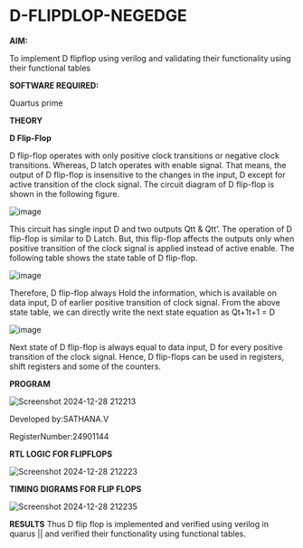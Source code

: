 # D-FLIPDLOP-NEGEDGE

**AIM:**

To implement  D flipflop using verilog and validating their functionality using their functional tables

**SOFTWARE REQUIRED:**

Quartus prime

**THEORY**

**D Flip-Flop**

D flip-flop operates with only positive clock transitions or negative clock transitions. Whereas, D latch operates with enable signal. That means, the output of D flip-flop is insensitive to the changes in the input, D except for active transition of the clock signal. The circuit diagram of D flip-flop is shown in the following figure.

![image](https://github.com/naavaneetha/D-FLIPDLOP-NEGEDGE/assets/154305477/48c81fe8-bc3f-40e7-95e2-519fc155ad51)

This circuit has single input D and two outputs Qtt & Qtt’. The operation of D flip-flop is similar to D Latch. But, this flip-flop affects the outputs only when positive transition of the clock signal is applied instead of active enable. The following table shows the state table of D flip-flop.

![image](https://github.com/naavaneetha/D-FLIPDLOP-NEGEDGE/assets/154305477/e5f3fda7-68ec-4a3a-a0a4-cf6f9cc4ab55)

Therefore, D flip-flop always Hold the information, which is available on data input, D of earlier positive transition of clock signal. From the above state table, we can directly write the next state equation as Qt+1t+1 = D

![image](https://github.com/naavaneetha/D-FLIPDLOP-NEGEDGE/assets/154305477/8592c0d8-2917-4142-91b9-d6c30dd891d2)

Next state of D flip-flop is always equal to data input, D for every positive transition of the clock signal. Hence, D flip-flops can be used in registers, shift registers and some of the counters.



**PROGRAM**

![Screenshot 2024-12-28 212213](https://github.com/user-attachments/assets/de4b4b12-52b3-49ad-993b-fa0351b2b66a)

 
 Developed by:SATHANA.V
 
 RegisterNumber:24901144


**RTL LOGIC FOR FLIPFLOPS**


![Screenshot 2024-12-28 212223](https://github.com/user-attachments/assets/11b6f9db-4500-4189-9c28-53d0873851fd)



**TIMING DIGRAMS FOR FLIP FLOPS**


![Screenshot 2024-12-28 212235](https://github.com/user-attachments/assets/97db2bec-3bac-45d8-8cb7-37b8a2d7c96c)


**RESULTS**
Thus D flip flop is implemented and verified using verilog in quarus || and verified their functionality using functional tables.
